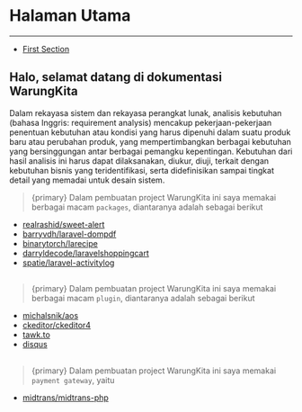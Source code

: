 # Halaman Utama

---

- [First Section](#section-1)

<a name="section-1"></a>
## Halo, selamat datang di dokumentasi WarungKita

Dalam rekayasa sistem dan rekayasa perangkat lunak, analisis kebutuhan (bahasa Inggris: requirement analysis) mencakup pekerjaan-pekerjaan penentuan kebutuhan atau kondisi yang harus dipenuhi dalam suatu produk baru atau perubahan produk, yang mempertimbangkan berbagai kebutuhan yang bersinggungan antar berbagai pemangku kepentingan. Kebutuhan dari hasil analisis ini harus dapat dilaksanakan, diukur, diuji, terkait dengan kebutuhan bisnis yang teridentifikasi, serta didefinisikan sampai tingkat detail yang memadai untuk desain sistem.

>{primary} Dalam pembuatan project WarungKita ini saya memakai berbagai macam `packages`, diantaranya adalah sebagai berikut
- [realrashid/sweet-alert](https://github.com/realrashid/sweet-alert)
- [barryvdh/laravel-dompdf](https://github.com/barryvdh/laravel-dompdf)
- [binarytorch/larecipe](https://larecipe.binarytorch.com.my/)
- [darryldecode/laravelshoppingcart](https://github.com/darryldecode/laravelshoppingcart)
- [spatie/laravel-activitylog](https://github.com/spatie/laravel-activitylog)

## 
>{primary} Dalam pembuatan project WarungKita ini saya memakai berbagai macam `plugin`, diantaranya adalah sebagai berikut
- [michalsnik/aos](https://github.com/michalsnik/aos)
- [ckeditor/ckeditor4](https://ckeditor.com/)
- [tawk.to](https://www.tawk.to/)
- [disqus](https://disqus.com/)

## 
>{primary} Dalam pembuatan project WarungKita ini saya memakai `payment gateway`, yaitu
- [midtrans/midtrans-php](https://github.com/Midtrans/midtrans-php)